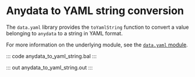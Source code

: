 # Anydata to YAML string conversion

The `data.yaml` library provides the `toYamlString` function to convert a value belonging to `anydata` to a string in YAML format.

For more information on the underlying module, see the [`data.yaml` module](https://lib.ballerina.io/ballerina/data.yaml/latest/).

::: code anydata_to_yaml_string.bal :::

::: out anydata_to_yaml_string.out :::

